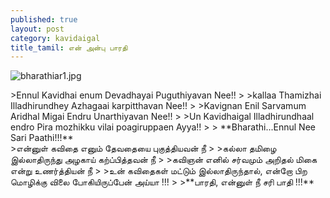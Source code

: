 ```yaml
---
published: true
layout: post
category: kavidaigal
title_tamil: என் அன்பு பாரதி
---
```





![bharathiar1.jpg]({{site.baseurl}}/assets/images/bharathiar1.jpg)

<div id="english-poem">
>Ennul Kavidhai enum Devadhayai Puguthiyavan Nee!!
>
>kallaa Thamizhai Illadhirundhey Azhagaai karpitthavan Nee!!
>
>Kavignan Enil Sarvamum Aridhal Migai Endru Unarthiyavan Nee!!
>
>Un Kavidhaigal Illadhirundhaal endro Pira mozhikku vilai poagiruppaen Ayya!!
>
> **Bharathi...Ennul Nee Sari Paathi!!!**
</div>
<div id="tamil-poem">
>என்னுள் கவிதை எனும் தேவதையை புகுத்தியவன் நீ
>
>கல்லா தமிழை இல்லாதிருந்து அழகாய் கற்ப்பித்தவன் நீ
>
>கவிஞன் எனில் சர்வமும் அறிதல் மிகை என்று உணர்த்தியன் நீ
>
>உன் கவிதைகள் மட்டும் இல்லாதிருந்தால், என்றோ பிற மொழிக்கு விலை போகியிருப்பேன் அய்யா !!!
>
>**பாரதி, என்னுள் நீ சரி பாதி !!!**

</div>
